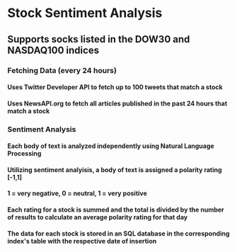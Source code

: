 # Stock Sentiment Analysis
## Supports socks listed in the DOW30 and NASDAQ100 indices

### Fetching Data (every 24 hours)
#### Uses Twitter Developer API to fetch up to 100 tweets that match a stock
#### Uses NewsAPI.org to fetch all articles published in the past 24 hours that match a stock


### Sentiment Analysis
#### Each body of text is analyzed independently using Natural Language Processing
#### Utilizing sentiment analyisis, a body of text is assigned a polarity rating [-1,1]
#### 1 = very negative, 0 = neutral, 1 = very positive
#### Each rating for a stock is summed and the total is divided by the number of results to calculate an average polarity rating for that day
#### The data for each stock is stored in an SQL database in the corresponding index's table with the respective date of insertion
